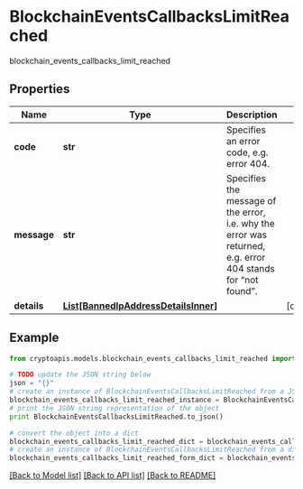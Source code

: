 # BlockchainEventsCallbacksLimitReached

blockchain_events_callbacks_limit_reached

## Properties
Name | Type | Description | Notes
------------ | ------------- | ------------- | -------------
**code** | **str** | Specifies an error code, e.g. error 404. | 
**message** | **str** | Specifies the message of the error, i.e. why the error was returned, e.g. error 404 stands for “not found”. | 
**details** | [**List[BannedIpAddressDetailsInner]**](BannedIpAddressDetailsInner.md) |  | [optional] 

## Example

```python
from cryptoapis.models.blockchain_events_callbacks_limit_reached import BlockchainEventsCallbacksLimitReached

# TODO update the JSON string below
json = "{}"
# create an instance of BlockchainEventsCallbacksLimitReached from a JSON string
blockchain_events_callbacks_limit_reached_instance = BlockchainEventsCallbacksLimitReached.from_json(json)
# print the JSON string representation of the object
print BlockchainEventsCallbacksLimitReached.to_json()

# convert the object into a dict
blockchain_events_callbacks_limit_reached_dict = blockchain_events_callbacks_limit_reached_instance.to_dict()
# create an instance of BlockchainEventsCallbacksLimitReached from a dict
blockchain_events_callbacks_limit_reached_form_dict = blockchain_events_callbacks_limit_reached.from_dict(blockchain_events_callbacks_limit_reached_dict)
```
[[Back to Model list]](../README.md#documentation-for-models) [[Back to API list]](../README.md#documentation-for-api-endpoints) [[Back to README]](../README.md)


